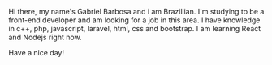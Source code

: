 Hi there, my name's Gabriel Barbosa and i am Brazillian. I'm studying to be a front-end developer and am looking for a job in this area.
I have knowledge in c++, php, javascript, laravel, html, css and bootstrap. I am learning React and Nodejs right now.

Have a nice day!
